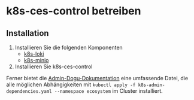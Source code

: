 # k8s-ces-control betreiben

## Installation

1. Installieren Sie die folgenden Komponenten
   - [k8s-loki](https://github.com/cloudogu/k8s-loki)
   - [k8s-minio](https://github.com/cloudogu/k8s-minio)
2. Installieren Sie k8s-ces-control

Ferner bietet die [Admin-Dogu-Dokumentation](https://github.com/cloudogu/admin/blob/develop/k8s-samples/k8s-admin-dependencies.yaml) eine umfassende Datei, die alle möglichen Abhängigkeiten mit `kubectl apply -f k8s-admin-dependencies.yaml --namespace ecosystem` im Cluster installiert.
